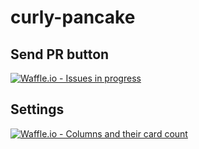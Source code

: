 # curly-pancake
## Send PR button
[![Waffle.io - Issues in progress](https://badge.waffle.io/InTheParasol/curly-pancake.png?label=in%20progress&title=In%20Progress)](http://waffle.io/InTheParasol/curly-pancake)

## Settings
[![Waffle.io - Columns and their card count](https://badge.waffle.io/InTheParasol/curly-pancake.svg?columns=all)](https://waffle.io/InTheParasol/curly-pancake)
